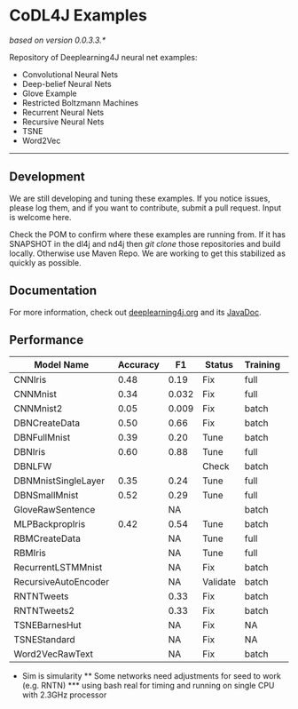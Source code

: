 
CoDL4J Examples 
=========================
*based on version 0.0.3.3.\**

Repository of Deeplearning4J neural net examples:

- Convolutional Neural Nets
- Deep-belief Neural Nets
- Glove Example
- Restricted Boltzmann Machines
- Recurrent Neural Nets
- Recursive Neural Nets
- TSNE
- Word2Vec

---
## Development
We are still developing and tuning these examples. If you notice issues, please log them, and if you want to contribute, submit a pull request. Input is welcome here.

Check the POM to confirm where these examples are running from. If it has SNAPSHOT in the dl4j and nd4j then *git clone* those repositories and build locally. Otherwise use Maven Repo. We are working to get this stabilized as quickly as possible.

## Documentation
For more information, check out [deeplearning4j.org](http://deeplearning4j.org/) and its [JavaDoc](http://deeplearning4j.org/doc/).

## Performance

| **Model Name**      | **Accuracy** | **F1** | **Status**   | **Training**  |**Timing**|
|---------------------|--------------|--------|--------------|---------------|----------|
| CNNIris             | 0.48         | 0.19   | Fix          | full          |          | 
| CNNMnist            | 0.34         | 0.032  | Fix          | full          |          | 
| CNNMnist2           | 0.05         | 0.009  | Fix          | batch         |          | 
| DBNCreateData       | 0.50         | 0.66   | Fix          | batch         |          | 
| DBNFullMnist        | 0.39         | 0.20   | Tune         | batch         | 63qm7.25s | - only predicts 1
| DBNIris             | 0.60         | 0.88   | Tune         | full          | 0m3.78s  | - with listeners on
| DBNLFW              |              |        | Check        | batch         |          |
| DBNMnistSingleLayer | 0.35         | 0.24   | Tune         | full          | 0m0.08s  | - only 500 examples
| DBNSmallMnist       | 0.52         | 0.29   | Tune         | full          | 0m0.09s  | - only 100 examples
| GloveRawSentence    |              | NA     |              | batch         | 0m0.73s  |
| MLPBackpropIris     | 0.42         | 0.54   | Tune         | batch         | 0m0.12s  |
| RBMCreateData	      |              | NA     | Tune         | full          | 0m0.09s  | - very small sample
| RBMIris             |              | NA     | Tune         | full          | 0m6.12s  |
| RecurrentLSTMMnist  |              | NA     | Fix          | batch         |          |
| RecursiveAutoEncoder|              | NA     | Validate     | batch         |          |
| RNTNTweets          |              | 0.33   | Fix          | batch         |          |
| RNTNTweets2         |              | 0.33   | Fix          | batch         |          |
| TSNEBarnesHut       |              | NA     | Fix          | NA            |          |
| TSNEStandard        |              | NA     | Fix          | NA            |          |
| Word2VecRawText     |              | NA     | Fix          | batch         | 0m1.36s  |
    

* Sim is simularity
** Some networks need adjustments for seed to work (e.g. RNTN)
*** using bash real for timing and running on single CPU with 2.3GHz processor
